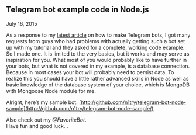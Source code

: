 ## Telegram bot example code in Node.js
July 16, 2015

As a response to my [latest article](how-to-make-telegram-bots.html) on how to make Telegram bots, I got many requests from guys who had problems with actually getting such a bot set up with my tutorial and they asked for a complete, working code example. So I made one. It is limited to the very basics, but it works and may serve as inspiration for you. What most of you would probably like to have further in your bots, but what is not covered in my example, is a database connection. Because in most cases your bot will probably need to persist data. To realize this you should have a little rather advanced skills in Node as well as basic knowledge of the database system of your choice, which is MongoDB with Mongoose Node module for me.

Alright, here’s my sample bot: [http://github.com/n1try/telegram-bot-node-sample](http://github.com/n1try/telegram-bot-node-sample/)

Also check out my _@FavoriteBot_.  
Have fun and good luck...